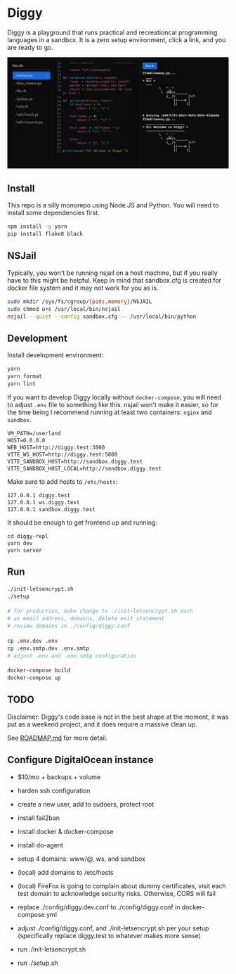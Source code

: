 # Diggy

Diggy is a playground that runs practical and recreationcal
programming languages in a sandbox. It is a zero setup environment,
click a link, and you are ready to go.

![Diggy screenshot](https://raw.githubusercontent.com/diggyhq/shell/master/public/image.png)

## Install

This repo is a silly monorepo using Node.JS and Python. You will need
to install some dependencies first.

```bash
npm install -g yarn
pip install flake8 black
```

## NSJail

Typically, you won't be running nsjail on a host machine, but if you
really have to this might be helpful. Keep in mind that sandbox.cfg is
created for docker file system and it may not work for you as is.

```bash
sudo mkdir /sys/fs/cgroup/{pids,memory}/NSJAIL
sudo chmod u+s /usr/local/bin/nsjail
nsjail --quiet --config sandbox.cfg -- /usr/local/bin/python
```

## Development

Install development environment:

```bash
yarn
yarn format
yarn lint
```

If you want to develop Diggy locally without `docker-compose`, you
will need to adjust `.env` file to something like this. nsjail won't
make it easier, so for the time being I recommend running at least two
containers: `nginx` and `sandbox`.

```
VM_PATH=/userland
HOST=0.0.0.0
WEB_HOST=http://diggy.test:3000
VITE_WS_HOST=http://diggy.test:5000
VITE_SANDBOX_HOST=http://sandbox.diggy.test
VITE_SANDBOX_HOST_LOCAL=http://sandbox.diggy.test
```

Make sure to add hosts to `/etc/hosts`:
```
127.0.0.1 diggy.test
127.0.0.1 ws.diggy.test
127.0.0.1 sandbox.diggy.test
```

It should be enough to get frontend up and running:
```
cd diggy-repl
yarn dev
yarn server
```

## Run

```bash
./init-letsencrypt.sh
./setup

# for production, make change to ./init-letsencrypt.sh such
# as email address, domains, delete exit statement
# review domains in ./config/diggy.conf

cp .env.dev .env
cp .env.smtp.dev .env.smtp
# adjust .env and .env.smtp configuration

docker-compose build
docker-compose up
```

## TODO

Disclaimer: Diggy's code base is not in the best shape at the moment,
it was put as a weekend project, and it does require a massive clean
up.

See
[ROADMAP.md](https://github.com/diggyhq/shell/blob/master/ROADMAP.md)
for more detail.

## Configure DigitalOcean instance

- $10/mo + backups + volume
- harden ssh configuration
- create a new user, add to sudoers, protect root
- install fail2ban
- install docker & docker-compose
- install do-agent

- setup 4 domains: www/@, ws, and sandbox
- (local) add domains to /etc/hosts
- (local) FireFox is going to complain about dummy certificates, visit
  each test domain to acknowledge security risks. Otherwise, CORS will fail
- replace ./config/diggy.dev.conf to ./config/diggy.conf in docker-compose.yml
- adjust ./config/diggy.conf, and ./init-letsencrypt.sh per your setup
  (specifically replace diggy.test to whatever makes more sense)
- run ./init-letsencrypt.sh
- run ./setup.sh
